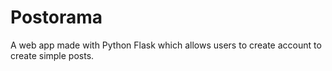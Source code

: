 # Postorama
A web app made with Python Flask which allows users to create account to create simple posts.
